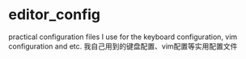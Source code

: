 # editor_config
 practical configuration files I use for the keyboard configuration, vim configuration and etc. 我自己用到的键盘配置、vim配置等实用配置文件
